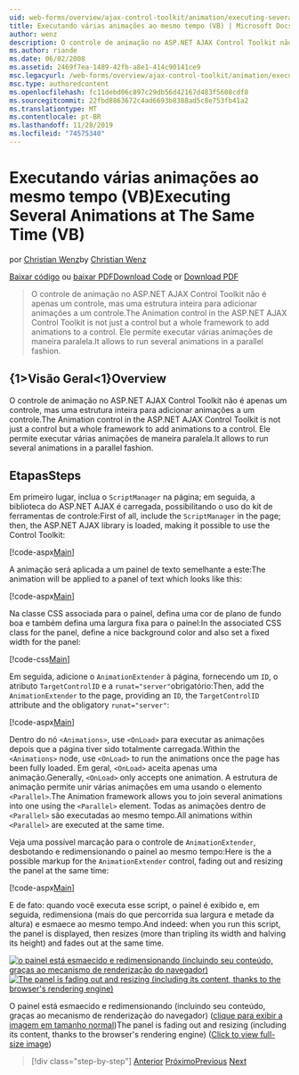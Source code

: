 ```yaml
---
uid: web-forms/overview/ajax-control-toolkit/animation/executing-several-animations-at-the-same-time-vb
title: Executando várias animações ao mesmo tempo (VB) | Microsoft Docs
author: wenz
description: O controle de animação no ASP.NET AJAX Control Toolkit não é apenas um controle, mas uma estrutura inteira para adicionar animações a um controle. Ele permite executar o servidor...
ms.author: riande
ms.date: 06/02/2008
ms.assetid: 2469f7ea-1489-42fb-a8e1-414c90141ce9
msc.legacyurl: /web-forms/overview/ajax-control-toolkit/animation/executing-several-animations-at-the-same-time-vb
msc.type: authoredcontent
ms.openlocfilehash: fc11debd06c897c29db56d42167d483f5608cdf8
ms.sourcegitcommit: 22fbd8863672c4ad6693b8388ad5c8e753fb41a2
ms.translationtype: MT
ms.contentlocale: pt-BR
ms.lasthandoff: 11/28/2019
ms.locfileid: "74575340"
---
```

# <a name="executing-several-animations-at-the-same-time-vb"></a><span data-ttu-id="04084-104">Executando várias animações ao mesmo tempo (VB)</span><span class="sxs-lookup"><span data-stu-id="04084-104">Executing Several Animations at The Same Time (VB)</span></span>

<span data-ttu-id="04084-105">por [Christian Wenz](https://github.com/wenz)</span><span class="sxs-lookup"><span data-stu-id="04084-105">by [Christian Wenz](https://github.com/wenz)</span></span>

<span data-ttu-id="04084-106">[Baixar código](https://download.microsoft.com/download/f/9/a/f9a26acd-8df4-4484-8a18-199e4598f411/Animation2.vb.zip) ou [baixar PDF](https://download.microsoft.com/download/6/7/1/6718d452-ff89-4d3f-a90e-c74ec2d636a3/animation2VB.pdf)</span><span class="sxs-lookup"><span data-stu-id="04084-106">[Download Code](https://download.microsoft.com/download/f/9/a/f9a26acd-8df4-4484-8a18-199e4598f411/Animation2.vb.zip) or [Download PDF](https://download.microsoft.com/download/6/7/1/6718d452-ff89-4d3f-a90e-c74ec2d636a3/animation2VB.pdf)</span></span>

> <span data-ttu-id="04084-107">O controle de animação no ASP.NET AJAX Control Toolkit não é apenas um controle, mas uma estrutura inteira para adicionar animações a um controle.</span><span class="sxs-lookup"><span data-stu-id="04084-107">The Animation control in the ASP.NET AJAX Control Toolkit is not just a control but a whole framework to add animations to a control.</span></span> <span data-ttu-id="04084-108">Ele permite executar várias animações de maneira paralela.</span><span class="sxs-lookup"><span data-stu-id="04084-108">It allows to run several animations in a parallel fashion.</span></span>

## <a name="overview"></a><span data-ttu-id="04084-109">{1&gt;Visão Geral&lt;1}</span><span class="sxs-lookup"><span data-stu-id="04084-109">Overview</span></span>

<span data-ttu-id="04084-110">O controle de animação no ASP.NET AJAX Control Toolkit não é apenas um controle, mas uma estrutura inteira para adicionar animações a um controle.</span><span class="sxs-lookup"><span data-stu-id="04084-110">The Animation control in the ASP.NET AJAX Control Toolkit is not just a control but a whole framework to add animations to a control.</span></span> <span data-ttu-id="04084-111">Ele permite executar várias animações de maneira paralela.</span><span class="sxs-lookup"><span data-stu-id="04084-111">It allows to run several animations in a parallel fashion.</span></span>

## <a name="steps"></a><span data-ttu-id="04084-112">Etapas</span><span class="sxs-lookup"><span data-stu-id="04084-112">Steps</span></span>

<span data-ttu-id="04084-113">Em primeiro lugar, inclua o `ScriptManager` na página; em seguida, a biblioteca do ASP.NET AJAX é carregada, possibilitando o uso do kit de ferramentas de controle:</span><span class="sxs-lookup"><span data-stu-id="04084-113">First of all, include the `ScriptManager` in the page; then, the ASP.NET AJAX library is loaded, making it possible to use the Control Toolkit:</span></span>

[!code-aspx[Main](executing-several-animations-at-the-same-time-vb/samples/sample1.aspx)]

<span data-ttu-id="04084-114">A animação será aplicada a um painel de texto semelhante a este:</span><span class="sxs-lookup"><span data-stu-id="04084-114">The animation will be applied to a panel of text which looks like this:</span></span>

[!code-aspx[Main](executing-several-animations-at-the-same-time-vb/samples/sample2.aspx)]

<span data-ttu-id="04084-115">Na classe CSS associada para o painel, defina uma cor de plano de fundo boa e também defina uma largura fixa para o painel:</span><span class="sxs-lookup"><span data-stu-id="04084-115">In the associated CSS class for the panel, define a nice background color and also set a fixed width for the panel:</span></span>

[!code-css[Main](executing-several-animations-at-the-same-time-vb/samples/sample3.css)]

<span data-ttu-id="04084-116">Em seguida, adicione o `AnimationExtender` à página, fornecendo um `ID`, o atributo `TargetControlID` e a `runat="server"`obrigatório:</span><span class="sxs-lookup"><span data-stu-id="04084-116">Then, add the `AnimationExtender` to the page, providing an `ID`, the `TargetControlID` attribute and the obligatory `runat="server"`:</span></span>

[!code-aspx[Main](executing-several-animations-at-the-same-time-vb/samples/sample4.aspx)]

<span data-ttu-id="04084-117">Dentro do nó `<Animations>`, use `<OnLoad>` para executar as animações depois que a página tiver sido totalmente carregada.</span><span class="sxs-lookup"><span data-stu-id="04084-117">Within the `<Animations>` node, use `<OnLoad>` to run the animations once the page has been fully loaded.</span></span> <span data-ttu-id="04084-118">Em geral, `<OnLoad>` aceita apenas uma animação.</span><span class="sxs-lookup"><span data-stu-id="04084-118">Generally, `<OnLoad>` only accepts one animation.</span></span> <span data-ttu-id="04084-119">A estrutura de animação permite unir várias animações em uma usando o elemento `<Parallel>`.</span><span class="sxs-lookup"><span data-stu-id="04084-119">The Animation framework allows you to join several animations into one using the `<Parallel>` element.</span></span> <span data-ttu-id="04084-120">Todas as animações dentro de `<Parallel>` são executadas ao mesmo tempo.</span><span class="sxs-lookup"><span data-stu-id="04084-120">All animations within `<Parallel>` are executed at the same time.</span></span>

<span data-ttu-id="04084-121">Veja uma possível marcação para o controle de `AnimationExtender`, desbotando e redimensionando o painel ao mesmo tempo:</span><span class="sxs-lookup"><span data-stu-id="04084-121">Here is the a possible markup for the `AnimationExtender` control, fading out and resizing the panel at the same time:</span></span>

[!code-aspx[Main](executing-several-animations-at-the-same-time-vb/samples/sample5.aspx)]

<span data-ttu-id="04084-122">E de fato: quando você executa esse script, o painel é exibido e, em seguida, redimensiona (mais do que percorrida sua largura e metade da altura) e esmaece ao mesmo tempo.</span><span class="sxs-lookup"><span data-stu-id="04084-122">And indeed: when you run this script, the panel is displayed, then resizes (more than tripling its width and halving its height) and fades out at the same time.</span></span>

<span data-ttu-id="04084-123">[![o painel está esmaecido e redimensionando (incluindo seu conteúdo, graças ao mecanismo de renderização do navegador)](executing-several-animations-at-the-same-time-vb/_static/image2.png)](executing-several-animations-at-the-same-time-vb/_static/image1.png)</span><span class="sxs-lookup"><span data-stu-id="04084-123">[![The panel is fading out and resizing (including its content, thanks to the browser's rendering engine)](executing-several-animations-at-the-same-time-vb/_static/image2.png)](executing-several-animations-at-the-same-time-vb/_static/image1.png)</span></span>

<span data-ttu-id="04084-124">O painel está esmaecido e redimensionando (incluindo seu conteúdo, graças ao mecanismo de renderização do navegador) ([clique para exibir a imagem em tamanho normal](executing-several-animations-at-the-same-time-vb/_static/image3.png))</span><span class="sxs-lookup"><span data-stu-id="04084-124">The panel is fading out and resizing (including its content, thanks to the browser's rendering engine) ([Click to view full-size image](executing-several-animations-at-the-same-time-vb/_static/image3.png))</span></span>

> [!div class="step-by-step"]
> <span data-ttu-id="04084-125">[Anterior](adding-animation-to-a-control-vb.md)
> [Próximo](executing-several-animations-after-each-other-vb.md)</span><span class="sxs-lookup"><span data-stu-id="04084-125">[Previous](adding-animation-to-a-control-vb.md)
[Next](executing-several-animations-after-each-other-vb.md)</span></span>
